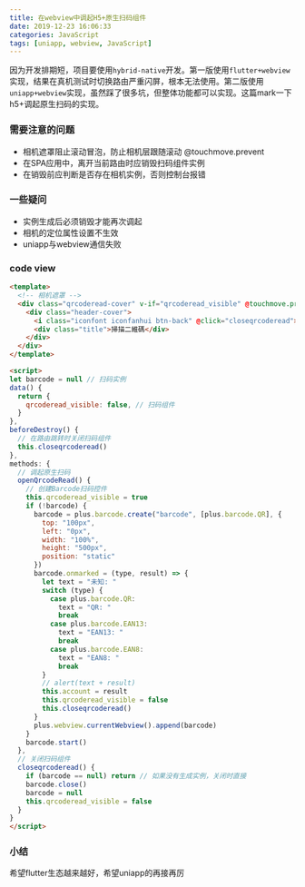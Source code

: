 ```yaml
---
title: 在webview中调起H5+原生扫码组件
date: 2019-12-23 16:06:33
categories: JavaScript
tags: [uniapp, webview, JavaScript]
---
```


因为开发排期短，项目要使用`hybrid-native`开发。第一版使用`flutter+webview`实现，结果在真机测试时切换路由严重闪屏，根本无法使用。第二版使用`uniapp+webview`实现，虽然踩了很多坑，但整体功能都可以实现。这篇mark一下h5+调起原生扫码的实现。
<!-- more -->

### 需要注意的问题
+ 相机遮罩阻止滚动冒泡，防止相机层跟随滚动 @touchmove.prevent
+ 在SPA应用中，离开当前路由时应销毁扫码组件实例
+ 在销毁前应判断是否存在相机实例，否则控制台报错

### 一些疑问
+ 实例生成后必须销毁才能再次调起
+ 相机的定位属性设置不生效
+ uniapp与webview通信失败

### code view
```html
<template>
  <!-- 相机遮罩 -->
  <div class="qrcoderead-cover" v-if="qrcoderead_visible" @touchmove.prevent @click="closeqrcoderead">
    <div class="header-cover">
      <i class="iconfont iconfanhui btn-back" @click="closeqrcoderead"></i>
      <div class="title">掃描二維碼</div>
    </div>
  </div>
</template>

<script>
let barcode = null // 扫码实例
data() {
  return {
    qrcoderead_visible: false, // 扫码组件
  }
},
beforeDestroy() {
  // 在路由跳转时关闭扫码组件
  this.closeqrcoderead()
},
methods: {
  // 调起原生扫码
  openQrcodeRead() {
    // 创建Barcode扫码控件
    this.qrcoderead_visible = true
    if (!barcode) {
      barcode = plus.barcode.create("barcode", [plus.barcode.QR], {
        top: "100px",
        left: "0px",
        width: "100%",
        height: "500px",
        position: "static"
      })
      barcode.onmarked = (type, result) => {
        let text = "未知: "
        switch (type) {
          case plus.barcode.QR:
            text = "QR: "
            break
          case plus.barcode.EAN13:
            text = "EAN13: "
            break
          case plus.barcode.EAN8:
            text = "EAN8: "
            break
        }
        // alert(text + result)
        this.account = result
        this.qrcoderead_visible = false
        this.closeqrcoderead()
      }
      plus.webview.currentWebview().append(barcode)
    }
    barcode.start()
  },
  // 关闭扫码组件
  closeqrcoderead() {
    if (barcode == null) return // 如果没有生成实例，关闭时直接
    barcode.close()
    barcode = null
    this.qrcoderead_visible = false
  }
}
</script>
```

### 小结
希望flutter生态越来越好，希望uniapp的再接再厉